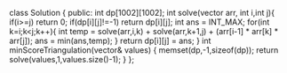class Solution {
public:
int dp[1002][1002];
int solve(vector<int> arr, int i,int  j){
if(i>=j) return 0;
if(dp[i][j]!=-1) return dp[i][j];
int ans = INT_MAX;
for(int k=i;k<j;k++){
int temp = solve(arr,i,k) + solve(arr,k+1,j) + (arr[i-1] * arr[k] * arr[j]);
ans = min(ans,temp);
}
return dp[i][j] = ans;
}
int minScoreTriangulation(vector<int>& values) {
memset(dp,-1,sizeof(dp));
return solve(values,1,values.size()-1);
}
};